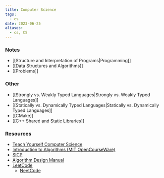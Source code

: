 ```yaml
---
title: Computer Science
tags:
  - cs
date: 2023-06-25
aliases:
  - cs, CS
---
```

### Notes 
- [[Structure and Interpretation of Programs|Programming]]
- [[Data Structures and Algorithms]]
- [[Problems]]
### Other
- [[Strongly vs. Weakly Typed Languages|Strongly vs. Weakly Typed Languages]]
- [[Statically vs. Dynamically Typed Languages|Statically vs. Dynamically Typed Languages]]
- [[CMake]]
- [[C++ Shared and Static Libraries]]

### Resources
- [Teach Yourself Computer Science](https://teachyourselfcs.com/)
- [Introduction to Algorithms (MIT OpenCourseWare)](https://ocw.mit.edu/courses/6-006-introduction-to-algorithms-spring-2020/)
- [SICP](https://sarabander.github.io/sicp/html/index.xhtml#SEC_Contents)
- [Algorithm Design Manual](file:///Users/kai/books/The%20Algorithm%20Design%20Manual-Springer%20(2020)%20-%20Steven%20S.%20Skiena.pdf)
- [LeetCode](https://leetcode.com)
	- [NeetCode](https://neetcode.io/practice)
